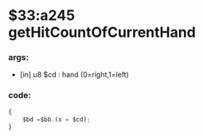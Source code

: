 ﻿
# $33:a245 getHitCountOfCurrentHand

### args:
+	[in] u8 $cd : hand (0=right,1=left)

### code:
```js
{
	$bd =$bb.(x = $cd);
}
```


